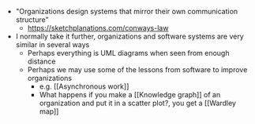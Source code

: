 - "Organizations design systems that mirror their own communication structure"
	- https://sketchplanations.com/conways-law
- I normally take it further, organizations and software systems are very similar in several ways
	- Perhaps everything is UML diagrams when seen from enough distance
	- Perhaps we may use some of the lessons from software to improve organizations
		- e.g. [[Asynchronous work]]
		- What happens if you make a [[Knowledge graph]] of an organization and put it in a scatter plot?, you get a [[Wardley map]]